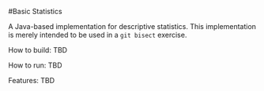 #Basic Statistics

A Java-based implementation for descriptive statistics. This
implementation is merely intended to be used in a `git bisect` exercise.

How to build: TBD

How to run: TBD

Features: TBD
